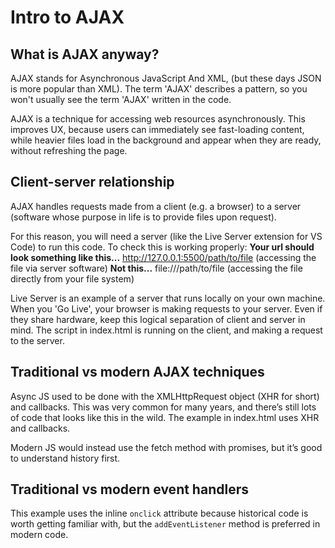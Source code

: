 # Intro to AJAX

## What is AJAX anyway?

AJAX stands for Asynchronous JavaScript And XML, (but these days JSON is more popular than XML). The term 'AJAX' describes a pattern, so you won't usually see the term 'AJAX'  written in the code.

AJAX is a technique for accessing web resources asynchronously. This improves UX, because users can immediately see fast-loading content, while heavier files load in the background and appear when they are ready, without refreshing the page.

## Client-server relationship

AJAX handles requests made from a client (e.g. a browser) to a server (software whose purpose in life is to provide files upon request).

For this reason, you will need a server (like the Live Server extension for VS Code) to run this code. To check this is working properly:
**Your url should look something like this...** http://127.0.0.1:5500/path/to/file (accessing the file via server software)
**Not this...** file:///path/to/file (accessing the file directly from your file system)

Live Server is an example of a server that runs locally on your own machine. When you 'Go Live', your browser is making requests to your server. Even if they share hardware, keep this logical separation of client and server in mind. The script in index.html is running on the client, and making a request to the server.

## Traditional vs modern AJAX techniques

Async JS used to be done with the XMLHttpRequest object (XHR for short) and callbacks. This was very common for many years, and there’s still lots of code that looks like this in the wild. The example in index.html uses XHR and callbacks.

Modern JS would instead use the fetch method with promises, but it’s good to understand history first.

## Traditional vs modern event handlers

This example uses the inline `onclick` attribute because historical code is worth getting familiar with, but the `addEventListener` method is preferred in modern code.
